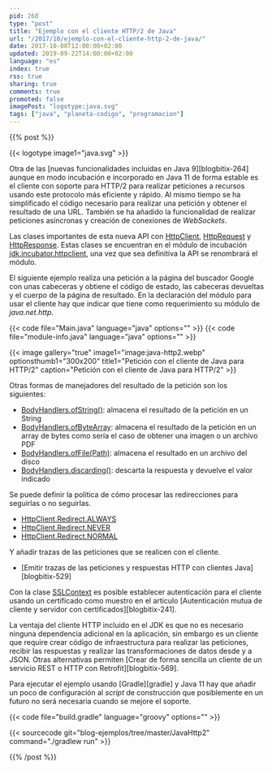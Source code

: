 ```yaml
---
pid: 268
type: "post"
title: "Ejemplo con el cliente HTTP/2 de Java"
url: "/2017/10/ejemplo-con-el-cliente-http-2-de-java/"
date: 2017-10-08T12:00:00+02:00
updated: 2019-09-22T14:00:00+02:00
language: "es"
index: true
rss: true
sharing: true
comments: true
promoted: false
imagePost: "logotype:java.svg"
tags: ["java", "planeta-codigo", "programacion"]
---
```


{{% post %}}

{{< logotype image1="java.svg" >}}

Otra de las [nuevas funcionalidades incluidas en Java 9][blogbitix-264] aunque en modo incubación e incorporado en Java 11 de forma estable es el cliente con soporte para HTTP/2 para realizar peticiones a recursos usando este protocolo más eficiente y rápido. Al mismo tiempo se ha simplificado el código necesario para realizar una petición y obtener el resultado de una URL. También se ha añadido la funcionalidad de realizar peticiones asíncronas y creación de conexiones de _WebSockets_.

Las clases importantes de esta nueva API con [HttpClient](javadoc11:java.net.http/java/net/http/HttpClient.html), [HttpRequest](javadoc11:java.net.http/java/net/http/HttpRequest.html) y [HttpResponse](javadoc11:java.net.http/java/net/http/HttpResponse.html). Estas clases se encuentran en el módulo de incubación [jdk.incubator.httpclient](javadoc11:java.net.http/java/net/http/package-summary.html), una vez que sea definitiva la API se renombrará el módulo.

El siguiente ejemplo realiza una petición a la página del buscador Google con unas cabeceras y obtiene el código de estado, las cabeceras devueltas y el cuerpo de la página de resultado. En la declaración del módulo para usar el cliente hay que indicar que tiene como requerimiento su módulo de _java.net.http_.

{{< code file="Main.java" language="java" options="" >}}
{{< code file="module-info.java" language="java" options="" >}}

{{< image
    gallery="true"
    image1="image:java-http2.webp" optionsthumb1="300x200" title1="Petición con el cliente de Java para HTTP/2"
    caption="Petición con el cliente de Java para HTTP/2" >}}

Otras formas de manejadores del resultado de la petición son los siguientes:

* [BodyHandlers.ofString()](javadoc11:java.net.http/java/net/http/HttpResponse.BodyHandlers.html#ofString()): almacena el resultado de la petición en un String
* [BodyHandlers.ofByteArray](javadoc11:java.net.http/java/net/http/HttpResponse.BodyHandlers.html#ofByteArray()): almacena el resultado de la petición en un array de bytes como sería el caso de obtener una imagen o un archivo PDF
* [BodyHandlers.ofFile(Path)](javadoc11:java.net.http/java/net/http/HttpResponse.BodyHandlers.html#ofFile(java.nio.file.Path)): almacena el resultado en un archivo del disco
* [BodyHandlers.discarding()](javadoc11:java.net.http/java/net/http/HttpResponse.BodyHandlers.html#discarding()): descarta la respuesta y devuelve el valor indicado

Se puede definir la política de cómo procesar las redirecciones para seguirlas o no seguirlas.

* [HttpClient.Redirect.ALWAYS](javadoc11:java.net.http/java/net/http/HttpClient.Redirect.html#ALWAYS)
* [HttpClient.Redirect.NEVER](javadoc11:java.net.http/java/net/http/HttpClient.Redirect.html#NEVER)
* [HttpClient.Redirect.NORMAL](javadoc11:java.net.http/java/net/http/HttpClient.Redirect.html#NORMAL)

Y añadir trazas de las peticiones que se realicen con el cliente.

* [Emitir trazas de las peticiones y respuestas HTTP con clientes Java][blogbitix-529]

Con la clase [SSLContext](javadoc11:java.base/javax/net/ssl/SSLContext.html) es posible establecer autenticación para el cliente usando un certificado como muestro en el artículo [Autenticación mutua de cliente y servidor con certificados][blogbitix-241].

La ventaja del cliente HTTP incluido en el JDK es que no es necesario ninguna dependencia adicional en la aplicación, sin embargo es un cliente que require crear código de infraestructura para realizar las peticiones, recibir las respuestas y realizar las transformaciones de datos desde y a JSON. Otras alternativas permiten [Crear de forma sencilla un cliente de un servicio REST o HTTP con Retrofit][blogbitix-569].

Para ejecutar el ejemplo usando [Gradle][gradle] y Java 11 hay que añadir un poco de configuración al _script_ de construcción que posiblemente en un futuro no será necesaria cuando se mejore el soporte.

{{< code file="build.gradle" language="groovy" options="" >}}

{{< sourcecode git="blog-ejemplos/tree/master/JavaHttp2" command="./gradlew run" >}}

{{% /post %}}
